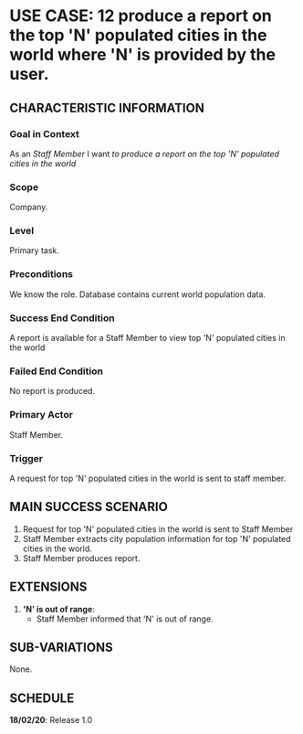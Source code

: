 # USE CASE: 12 produce a report on the top 'N' populated cities in the world where 'N' is provided by the user.

## CHARACTERISTIC INFORMATION

### Goal in Context

As an *Staff Member* I want *to produce a report on the top 'N' populated cities in the world*

### Scope

Company.

### Level

Primary task.

### Preconditions

We know the role.  Database contains current world population data.

### Success End Condition

A report is available for a Staff Member to view top 'N' populated cities in the world

### Failed End Condition

No report is produced.

### Primary Actor

Staff Member.

### Trigger

A request for top 'N' populated cities in the world is sent to staff member.

## MAIN SUCCESS SCENARIO

1. Request for top 'N' populated cities in the world is sent to Staff Member
2. Staff Member extracts city population information for top 'N' populated cities in the world.
3. Staff Member produces report.

## EXTENSIONS

1. **'N' is out of range**:
    - Staff Member informed that 'N' is out of range.

    
## SUB-VARIATIONS

None.

## SCHEDULE

**18/02/20**: Release 1.0
